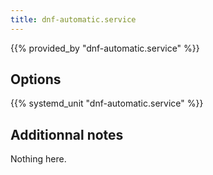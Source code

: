 ```yaml
---
title: dnf-automatic.service
---
```


{{% provided_by "dnf-automatic.service" %}}

## Options

{{% systemd_unit "dnf-automatic.service" %}}

## Additionnal notes

Nothing here.